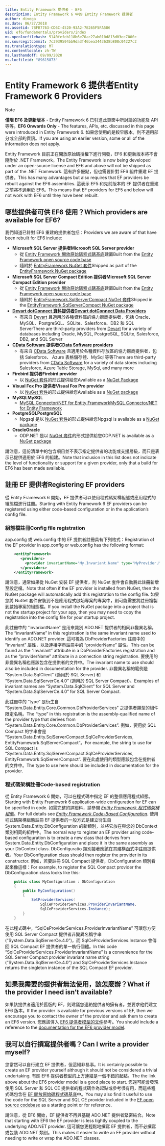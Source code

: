 ```yaml
---
title: Entity Framework 提供者 - EF6
description: Entity Framework 6 中的 Entity Framework 提供者
author: divega
ms.date: 06/27/2018
ms.assetid: 7BFB7763-CD6C-4520-93A2-7B265F5FA586
uid: ef6/fundamentals/providers/index
ms.openlocfilehash: 5140fefeb118b6e70ac27ab010d813d03ec7000c
ms.sourcegitcommit: 7c3939504bb9da3f46bea3443638b808c04227c2
ms.translationtype: MT
ms.contentlocale: zh-TW
ms.lasthandoff: 09/09/2020
ms.locfileid: "89615873"
---
```

# <a name="entity-framework-6-providers"></a><span data-ttu-id="57a55-103">Entity Framework 6 提供者</span><span class="sxs-lookup"><span data-stu-id="57a55-103">Entity Framework 6 Providers</span></span>
> [!NOTE]
> <span data-ttu-id="57a55-104">**僅限 EF6 及更新版本** - Entity Framework 6 已引進此頁面中所討論的功能及 API 等等。</span><span class="sxs-lookup"><span data-stu-id="57a55-104">**EF6 Onwards Only** - The features, APIs, etc. discussed in this page were introduced in Entity Framework 6.</span></span> <span data-ttu-id="57a55-105">如果您使用的是較早版本，則不適用部分或全部的資訊。</span><span class="sxs-lookup"><span data-stu-id="57a55-105">If you are using an earlier version, some or all of the information does not apply.</span></span>

<span data-ttu-id="57a55-106">Entity Framework 目前正在開放原始碼授權下進行開發，EF6 和更新版本將不會隨附於 .NET Framework。</span><span class="sxs-lookup"><span data-stu-id="57a55-106">The Entity Framework is now being developed under an open-source license and EF6 and above will not be shipped as part of the .NET Framework.</span></span> <span data-ttu-id="57a55-107">這有許多優點，但也需要針對 EF6 組件重建 EF 提供者。</span><span class="sxs-lookup"><span data-stu-id="57a55-107">This has many advantages but also requires that EF providers be rebuilt against the EF6 assemblies.</span></span> <span data-ttu-id="57a55-108">這表示 EF5 和先前版本的 EF 提供者在重建之前將不適用於 EF6。</span><span class="sxs-lookup"><span data-stu-id="57a55-108">This means that EF providers for EF5 and below will not work with EF6 until they have been rebuilt.</span></span>

## <a name="which-providers-are-available-for-ef6"></a><span data-ttu-id="57a55-109">哪些提供者可供 EF6 使用？</span><span class="sxs-lookup"><span data-stu-id="57a55-109">Which providers are available for EF6?</span></span>

<span data-ttu-id="57a55-110">我們知道已針對 EF6 重建的提供者包括：</span><span class="sxs-lookup"><span data-stu-id="57a55-110">Providers we are aware of that have been rebuilt for EF6 include:</span></span>

*   <span data-ttu-id="57a55-111">**Microsoft SQL Server 提供者**</span><span class="sxs-lookup"><span data-stu-id="57a55-111">**Microsoft SQL Server provider**</span></span>
    *   <span data-ttu-id="57a55-112">從 [Entity Framework 開放原始碼程式碼基底](https://github.com/aspnet/EntityFramework6)建置</span><span class="sxs-lookup"><span data-stu-id="57a55-112">Built from the [Entity Framework open source code base](https://github.com/aspnet/EntityFramework6)</span></span>
    *   <span data-ttu-id="57a55-113">隨附於 [EntityFramework NuGet 套件](https://nuget.org/packages/EntityFramework)</span><span class="sxs-lookup"><span data-stu-id="57a55-113">Shipped as part of the [EntityFramework NuGet package](https://nuget.org/packages/EntityFramework)</span></span>
*   <span data-ttu-id="57a55-114">**Microsoft SQL Server Compact Edition 提供者**</span><span class="sxs-lookup"><span data-stu-id="57a55-114">**Microsoft SQL Server Compact Edition provider**</span></span>
    *   <span data-ttu-id="57a55-115">從 [Entity Framework 開放原始碼程式碼基底](https://github.com/aspnet/EntityFramework6)建置</span><span class="sxs-lookup"><span data-stu-id="57a55-115">Built from the [Entity Framework open source code base](https://github.com/aspnet/EntityFramework6)</span></span>
    *   <span data-ttu-id="57a55-116">隨附於 [EntityFramework.SqlServerCompact NuGet 套件](https://nuget.org/packages/EntityFramework.SqlServerCompact)</span><span class="sxs-lookup"><span data-stu-id="57a55-116">Shipped in the [EntityFramework.SqlServerCompact NuGet package](https://nuget.org/packages/EntityFramework.SqlServerCompact)</span></span>
*   [<span data-ttu-id="57a55-117">**Devart dotConnect 資料提供者**</span><span class="sxs-lookup"><span data-stu-id="57a55-117">**Devart dotConnect Data Providers**</span></span>](https://www.devart.com/dotconnect/)
    *   <span data-ttu-id="57a55-118">有來自 [Devart](https://www.devart.com/) 且適用於各種資料庫的協力廠商提供者，包括 Oracle、MySQL、PostgreSQL、SQLite、Salesforce、DB2 和 SQL Server</span><span class="sxs-lookup"><span data-stu-id="57a55-118">There are third-party providers from [Devart](https://www.devart.com/) for a variety of databases including Oracle, MySQL, PostgreSQL, SQLite, Salesforce, DB2, and SQL Server</span></span>
*   [<span data-ttu-id="57a55-119">**CData Software 提供者**</span><span class="sxs-lookup"><span data-stu-id="57a55-119">**CData Software providers**</span></span>](https://www.cdata.com/ado/)
    *   <span data-ttu-id="57a55-120">有來自 [CData Software](https://www.cdata.com/ado/) 且適用於各種資料存放區的協力廠商提供者，包括 Salesforce、 Azure 表格儲存體、MySql 等等</span><span class="sxs-lookup"><span data-stu-id="57a55-120">There are third-party providers from [CData Software](https://www.cdata.com/ado/) for a variety of data stores including Salesforce, Azure Table Storage, MySql, and many more</span></span>
*   <span data-ttu-id="57a55-121">**Firebird 提供者**</span><span class="sxs-lookup"><span data-stu-id="57a55-121">**Firebird provider**</span></span>
    *   <span data-ttu-id="57a55-122">以 [NuGet 套件](https://www.nuget.org/packages/EntityFramework.Firebird/)的形式提供給您</span><span class="sxs-lookup"><span data-stu-id="57a55-122">Available as a [NuGet Package](https://www.nuget.org/packages/EntityFramework.Firebird/)</span></span>
*   <span data-ttu-id="57a55-123">**Visual Fox Pro 提供者**</span><span class="sxs-lookup"><span data-stu-id="57a55-123">**Visual Fox Pro provider**</span></span>
    *   <span data-ttu-id="57a55-124">以 [NuGet 套件](https://www.nuget.org/packages/VFPEntityFrameworkProvider2/)的形式提供給您</span><span class="sxs-lookup"><span data-stu-id="57a55-124">Available as a [NuGet package](https://www.nuget.org/packages/VFPEntityFrameworkProvider2/)</span></span>
*   <span data-ttu-id="57a55-125">**MySQL**</span><span class="sxs-lookup"><span data-stu-id="57a55-125">**MySQL**</span></span>
    *   [<span data-ttu-id="57a55-126">MySQL Connector/NET for Entity Framework</span><span class="sxs-lookup"><span data-stu-id="57a55-126">MySQL Connector/NET for Entity Framework</span></span>](https://dev.mysql.com/doc/connector-net/en/connector-net-entityframework60.html)
*   <span data-ttu-id="57a55-127">**PostgreSQL**</span><span class="sxs-lookup"><span data-stu-id="57a55-127">**PostgreSQL**</span></span>
    *   <span data-ttu-id="57a55-128">Npgsql 是以 [NuGet 套件](https://www.nuget.org/packages/EntityFramework6.Npgsql/)的形式提供給您</span><span class="sxs-lookup"><span data-stu-id="57a55-128">Npgsql is available as a [NuGet package](https://www.nuget.org/packages/EntityFramework6.Npgsql/)</span></span>
*   <span data-ttu-id="57a55-129">**Oracle**</span><span class="sxs-lookup"><span data-stu-id="57a55-129">**Oracle**</span></span>
    *   <span data-ttu-id="57a55-130">ODP.NET 是以 [NuGet 套件](https://www.nuget.org/packages/Oracle.ManagedDataAccess.EntityFramework/)的形式提供給您</span><span class="sxs-lookup"><span data-stu-id="57a55-130">ODP.NET is available as a [NuGet package](https://www.nuget.org/packages/Oracle.ManagedDataAccess.EntityFramework/)</span></span>

<span data-ttu-id="57a55-131">請注意，這份清單中的包含項目並不表示指定提供者的功能或支援層級，而只是表示已提供適用於 EF6 的組建。</span><span class="sxs-lookup"><span data-stu-id="57a55-131">Note that inclusion in this list does not indicate the level of functionality or support for a given provider, only that a build for EF6 has been made available.</span></span>

## <a name="registering-ef-providers"></a><span data-ttu-id="57a55-132">註冊 EF 提供者</span><span class="sxs-lookup"><span data-stu-id="57a55-132">Registering EF providers</span></span>

<span data-ttu-id="57a55-133">從 Entity Framework 6 開始，EF 提供者可以使用程式碼架構組態或應用程式的組態檔進行註冊。</span><span class="sxs-lookup"><span data-stu-id="57a55-133">Starting with Entity Framework 6 EF providers can be registered using either code-based configuration or in the application’s config file.</span></span>

### <a name="config-file-registration"></a><span data-ttu-id="57a55-134">組態檔註冊</span><span class="sxs-lookup"><span data-stu-id="57a55-134">Config file registration</span></span>

<span data-ttu-id="57a55-135">app.config 或 web.config 中的 EF 提供者註冊具有下列格式：</span><span class="sxs-lookup"><span data-stu-id="57a55-135">Registration of the EF provider in app.config or web.config has the following format:</span></span>


``` xml
    <entityFramework>
       <providers>
         <provider invariantName="My.Invariant.Name" type="MyProvider.MyProviderServices, MyAssembly" />
       </providers>
    </entityFramework>
```

<span data-ttu-id="57a55-136">請注意，通常如果從 NuGet 安裝 EF 提供者，則 NuGet 套件會自動將此註冊新增至設定檔。</span><span class="sxs-lookup"><span data-stu-id="57a55-136">Note that often if the EF provider is installed from NuGet, then the NuGet package will automatically add this registration to the config file.</span></span> <span data-ttu-id="57a55-137">如果您將 NuGet 套件安裝到不是應用程式啟始專案的專案中，則可能需要將註冊複製到啟始專案的組態檔。</span><span class="sxs-lookup"><span data-stu-id="57a55-137">If you install the NuGet package into a project that is not the startup project for your app, then you may need to copy the registration into the config file for your startup project.</span></span>

<span data-ttu-id="57a55-138">此註冊中的 “invariantName” 是用來識別 ADO.NET 提供者的相同非變異名稱。</span><span class="sxs-lookup"><span data-stu-id="57a55-138">The “invariantName” in this registration is the same invariant name used to identify an ADO.NET provider.</span></span> <span data-ttu-id="57a55-139">這可視為 DbProviderFactories 註冊中的 “invariant” 屬性，以及連接字串註冊中的 “providerName” 屬性。</span><span class="sxs-lookup"><span data-stu-id="57a55-139">This can be found as the “invariant” attribute in a DbProviderFactories registration and as the “providerName” attribute in a connection string registration.</span></span> <span data-ttu-id="57a55-140">要使用的非變異名稱也應該包含在提供者的文件中。</span><span class="sxs-lookup"><span data-stu-id="57a55-140">The invariant name to use should also be included in documentation for the provider.</span></span> <span data-ttu-id="57a55-141">非變異名稱的範例是 “System.Data.SqlClient” (適用於 SQL Server) 和 “System.Data.SqlServerCe.4.0” (適用於 SQL Server Compact)。</span><span class="sxs-lookup"><span data-stu-id="57a55-141">Examples of invariant names are “System.Data.SqlClient” for SQL Server and “System.Data.SqlServerCe.4.0” for SQL Server Compact.</span></span>

<span data-ttu-id="57a55-142">此註冊中的 “type” 是衍生自 “System.Data.Entity.Core.Common.DbProviderServices” 之提供者類型的組件限定名稱。</span><span class="sxs-lookup"><span data-stu-id="57a55-142">The “type” in this registration is the assembly-qualified name of the provider type that derives from “System.Data.Entity.Core.Common.DbProviderServices”.</span></span> <span data-ttu-id="57a55-143">例如，要用於 SQL Compact 的字串會是 “System.Data.Entity.SqlServerCompact.SqlCeProviderServices, EntityFramework.SqlServerCompact”。</span><span class="sxs-lookup"><span data-stu-id="57a55-143">For example, the string to use for SQL Compact is “System.Data.Entity.SqlServerCompact.SqlCeProviderServices, EntityFramework.SqlServerCompact”.</span></span> <span data-ttu-id="57a55-144">要在此處使用的類型應該包含在提供者的文件中。</span><span class="sxs-lookup"><span data-stu-id="57a55-144">The type to use here should be included in documentation for the provider.</span></span>

### <a name="code-based-registration"></a><span data-ttu-id="57a55-145">程式碼架構註冊</span><span class="sxs-lookup"><span data-stu-id="57a55-145">Code-based registration</span></span>

<span data-ttu-id="57a55-146">從 Entity Framework 6 開始，可以在程式碼中指定 EF 的整個應用程式組態。</span><span class="sxs-lookup"><span data-stu-id="57a55-146">Starting with Entity Framework 6 application-wide configuration for EF can be specified in code.</span></span> <span data-ttu-id="57a55-147">如需完整的詳細料，請參閱 _[Entity Framework 程式碼架構組態](https://msdn.microsoft.com/data/jj680699)_。</span><span class="sxs-lookup"><span data-stu-id="57a55-147">For full details see _[Entity Framework Code-Based Configuration](https://msdn.microsoft.com/data/jj680699)_.</span></span> <span data-ttu-id="57a55-148">使用程式碼架構組態註冊 EF 提供者的一般方式是建立衍生自 System.Data.Entity.DbConfiguration 的新類別，並將它放在與您的 DbContext 類別相同的組件中。</span><span class="sxs-lookup"><span data-stu-id="57a55-148">The normal way to register an EF provider using code-based configuration is to create a new class that derives from System.Data.Entity.DbConfiguration and place it in the same assembly as your DbContext class.</span></span> <span data-ttu-id="57a55-149">DbConfiguratio 類別接著應該在其建構函式中註冊提供者。</span><span class="sxs-lookup"><span data-stu-id="57a55-149">Your DbConfiguration class should then register the provider in its constructor.</span></span> <span data-ttu-id="57a55-150">例如，若要註冊 SQL Compact 提供者，DbConfiguration 類別看起來像這樣：</span><span class="sxs-lookup"><span data-stu-id="57a55-150">For example, to register the SQL Compact provider the DbConfiguration class looks like this:</span></span>

``` csharp
    public class MyConfiguration : DbConfiguration
    {
        public MyConfiguration()
        {
            SetProviderServices(
                SqlCeProviderServices.ProviderInvariantName,
                SqlCeProviderServices.Instance);
        }
    }
```

<span data-ttu-id="57a55-151">在此程式碼中，“SqlCeProviderServices.ProviderInvariantName” 可讓您方便使用 SQL Server Compact 提供者非變異名稱字串 (“System.Data.SqlServerCe.4.0”)，而 SqlCeProviderServices.Instance 會傳回 SQL Compact EF 提供者的單一執行個體。</span><span class="sxs-lookup"><span data-stu-id="57a55-151">In this code “SqlCeProviderServices.ProviderInvariantName” is a convenience for the SQL Server Compact provider invariant name string (“System.Data.SqlServerCe.4.0”) and SqlCeProviderServices.Instance returns the singleton instance of the SQL Compact EF provider.</span></span>

## <a name="what-if-the-provider-i-need-isnt-available"></a><span data-ttu-id="57a55-152">如果我需要的提供者無法使用，該怎麼辦？</span><span class="sxs-lookup"><span data-stu-id="57a55-152">What if the provider I need isn’t available?</span></span>

<span data-ttu-id="57a55-153">如果該提供者適用於舊版的 EF，則建議您連絡提供者的擁有者，並要求他們建立 EF6 版本。</span><span class="sxs-lookup"><span data-stu-id="57a55-153">If the provider is available for previous versions of EF, then we encourage you to contact the owner of the provider and ask them to create an EF6 version.</span></span> <span data-ttu-id="57a55-154">您應該併入 [EF6 提供者模型的文件](xref:ef6/fundamentals/providers/provider-model)參考。</span><span class="sxs-lookup"><span data-stu-id="57a55-154">You should include a reference to the [documentation for the EF6 provider model](xref:ef6/fundamentals/providers/provider-model).</span></span>

## <a name="can-i-write-a-provider-myself"></a><span data-ttu-id="57a55-155">我可以自行撰寫提供者嗎？</span><span class="sxs-lookup"><span data-stu-id="57a55-155">Can I write a provider myself?</span></span>

<span data-ttu-id="57a55-156">您當然可以自行建立 EF 提供者，但這絕非易事。</span><span class="sxs-lookup"><span data-stu-id="57a55-156">It is certainly possible to create an EF provider yourself although it should not be considered a trivial undertaking.</span></span> <span data-ttu-id="57a55-157">有關 EF6 提供者模型的上方連結是一個不錯的起點。</span><span class="sxs-lookup"><span data-stu-id="57a55-157">The the link above about the EF6 provider model is a good place to start.</span></span> <span data-ttu-id="57a55-158">您還可能會發現使用 SQL Server 和 SQL CE 提供者的程式碼作為起點或參考很有用，而這些程式碼包含在 [EF 開放原始碼程式碼基底](https://github.com/aspnet/EntityFramework6)中。</span><span class="sxs-lookup"><span data-stu-id="57a55-158">You may also find it useful to use the code for the SQL Server and SQL CE provider included in the [EF open source codebase](https://github.com/aspnet/EntityFramework6) as a starting point or for reference.</span></span>

<span data-ttu-id="57a55-159">請注意，從 EF6 開始，EF 提供者不再與基礎 ADO.NET 提供者緊密結合。</span><span class="sxs-lookup"><span data-stu-id="57a55-159">Note that starting with EF6 the EF provider is less tightly coupled to the underlying ADO.NET provider.</span></span> <span data-ttu-id="57a55-160">這可讓您更輕鬆地撰寫 EF 提供者，而不必撰寫或包裝 ADO.NET 類別。</span><span class="sxs-lookup"><span data-stu-id="57a55-160">This makes it easier to write an EF provider without needing to write or wrap the ADO.NET classes.</span></span>
